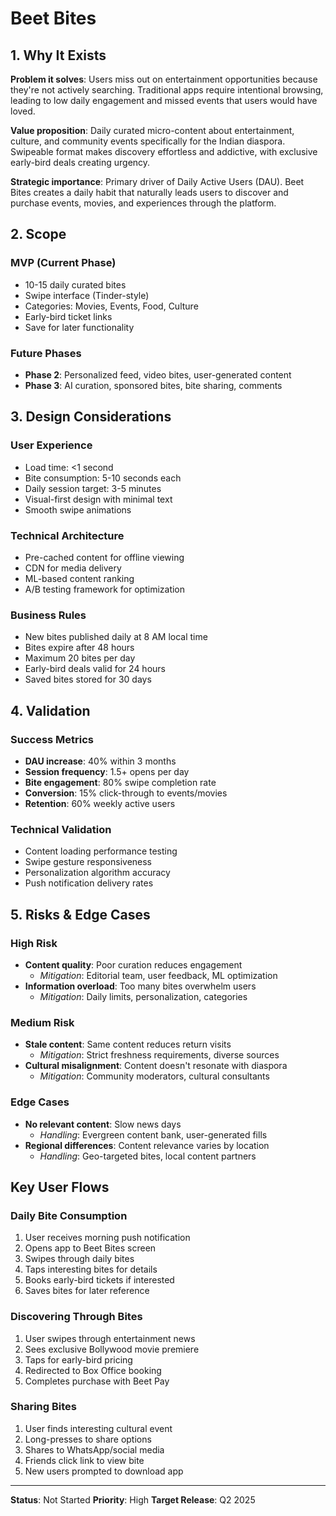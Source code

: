# Beet Bites

## 1. Why It Exists

**Problem it solves**: Users miss out on entertainment opportunities because they're not actively searching. Traditional apps require intentional browsing, leading to low daily engagement and missed events that users would have loved.

**Value proposition**: Daily curated micro-content about entertainment, culture, and community events specifically for the Indian diaspora. Swipeable format makes discovery effortless and addictive, with exclusive early-bird deals creating urgency.

**Strategic importance**: Primary driver of Daily Active Users (DAU). Beet Bites creates a daily habit that naturally leads users to discover and purchase events, movies, and experiences through the platform.

## 2. Scope

### MVP (Current Phase)
- 10-15 daily curated bites
- Swipe interface (Tinder-style)
- Categories: Movies, Events, Food, Culture
- Early-bird ticket links
- Save for later functionality

### Future Phases
- **Phase 2**: Personalized feed, video bites, user-generated content
- **Phase 3**: AI curation, sponsored bites, bite sharing, comments

## 3. Design Considerations

### User Experience
- Load time: <1 second
- Bite consumption: 5-10 seconds each
- Daily session target: 3-5 minutes
- Visual-first design with minimal text
- Smooth swipe animations

### Technical Architecture
- Pre-cached content for offline viewing
- CDN for media delivery
- ML-based content ranking
- A/B testing framework for optimization

### Business Rules
- New bites published daily at 8 AM local time
- Bites expire after 48 hours
- Maximum 20 bites per day
- Early-bird deals valid for 24 hours
- Saved bites stored for 30 days

## 4. Validation

### Success Metrics
- **DAU increase**: 40% within 3 months
- **Session frequency**: 1.5+ opens per day
- **Bite engagement**: 80% swipe completion rate
- **Conversion**: 15% click-through to events/movies
- **Retention**: 60% weekly active users

### Technical Validation
- Content loading performance testing
- Swipe gesture responsiveness
- Personalization algorithm accuracy
- Push notification delivery rates

## 5. Risks & Edge Cases

### High Risk
- **Content quality**: Poor curation reduces engagement
  - *Mitigation*: Editorial team, user feedback, ML optimization
- **Information overload**: Too many bites overwhelm users
  - *Mitigation*: Daily limits, personalization, categories

### Medium Risk
- **Stale content**: Same content reduces return visits
  - *Mitigation*: Strict freshness requirements, diverse sources
- **Cultural misalignment**: Content doesn't resonate with diaspora
  - *Mitigation*: Community moderators, cultural consultants

### Edge Cases
- **No relevant content**: Slow news days
  - *Handling*: Evergreen content bank, user-generated fills
- **Regional differences**: Content relevance varies by location
  - *Handling*: Geo-targeted bites, local content partners

## Key User Flows

### Daily Bite Consumption
1. User receives morning push notification
2. Opens app to Beet Bites screen
3. Swipes through daily bites
4. Taps interesting bites for details
5. Books early-bird tickets if interested
6. Saves bites for later reference

### Discovering Through Bites
1. User swipes through entertainment news
2. Sees exclusive Bollywood movie premiere
3. Taps for early-bird pricing
4. Redirected to Box Office booking
5. Completes purchase with Beet Pay

### Sharing Bites
1. User finds interesting cultural event
2. Long-presses to share options
3. Shares to WhatsApp/social media
4. Friends click link to view bite
5. New users prompted to download app

---

**Status**: Not Started
**Priority**: High
**Target Release**: Q2 2025
